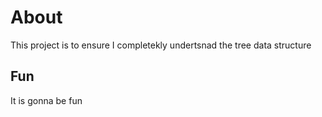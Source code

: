 # About
This project is to ensure I completekly undertsnad the tree data structure
## Fun
It is gonna be fun
